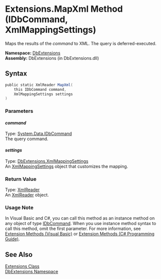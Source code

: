 Extensions.MapXml Method (IDbCommand, XmlMappingSettings)
=========================================================
Maps the results of the *command* to XML. The query is deferred-executed.

**Namespace:** [DbExtensions][1]  
**Assembly:** DbExtensions (in DbExtensions.dll)

Syntax
------

```csharp
public static XmlReader MapXml(
	this IDbCommand command,
	XmlMappingSettings settings
)
```

### Parameters

#### *command*
Type: [System.Data.IDbCommand][2]  
The query command.

#### *settings*
Type: [DbExtensions.XmlMappingSettings][3]  
An [XmlMappingSettings][3] object that customizes the mapping.

### Return Value
Type: [XmlReader][4]  
An [XmlReader][4] object.
### Usage Note
In Visual Basic and C#, you can call this method as an instance method on any object of type [IDbCommand][2]. When you use instance method syntax to call this method, omit the first parameter. For more information, see [Extension Methods (Visual Basic)][5] or [Extension Methods (C# Programming Guide)][6].

See Also
--------
[Extensions Class][7]  
[DbExtensions Namespace][1]  

[1]: ../README.md
[2]: http://msdn.microsoft.com/en-us/library/bt2afddc
[3]: ../XmlMappingSettings/README.md
[4]: http://msdn.microsoft.com/en-us/library/b8a5e1s5
[5]: http://msdn.microsoft.com/en-us/library/bb384936.aspx
[6]: http://msdn.microsoft.com/en-us/library/bb383977.aspx
[7]: README.md